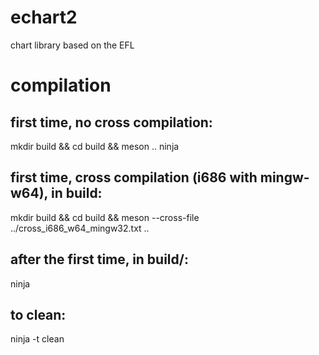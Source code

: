 # echart2
chart library based on the EFL

# compilation

## first time, no cross compilation:

mkdir build && cd build && meson ..
ninja

## first time, cross compilation (i686 with mingw-w64), in build:

mkdir build && cd build && meson --cross-file ../cross_i686_w64_mingw32.txt ..

## after the first time, in build/:

ninja

## to clean:

ninja -t clean
